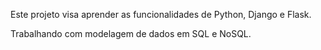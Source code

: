 Este projeto visa aprender as funcionalidades de Python, Django e Flask.

Trabalhando com modelagem de dados em SQL e NoSQL.
